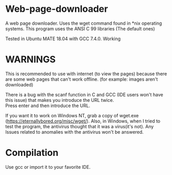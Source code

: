 # Web-page-downloader
A web page downloader. Uses the wget command found in \*nix operating systems. 
This program uses the ANSI C 99 libraries (The default ones)

Tested in Ubuntu MATE 18.04 with GCC 7.4.0. Working

# WARNINGS
  This is recommended to use with internet (to view the pages) because there are some web pages that can't work offline. (for example: images aren't downloaded) 
  
  There is a bug with the scanf function in C and GCC (IDE users won't have this issue) that makes you introduce the URL twice.               
  Press enter and then introduce the URL.

  If you want it to work on Windows NT, grab a copy of wget.exe (https://eternallybored.org/misc/wget/). 
  Also, in Windows, when I tried to test the program, the antivirus thought that it was a virus(it's not). Any Issues related to anomalies with the antivirus won't be answered.
# Compilation
Use gcc or import it to your favorite IDE. 
